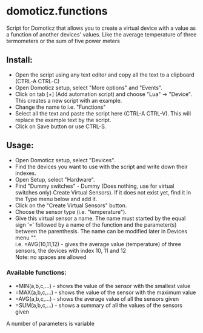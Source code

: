 # domoticz.functions
Script for Domoticz that allows you to create a virtual device with a value as a function of another devices' values. Like the average temperature of three termometers or the sum of five power meters

<h2>Install:</h2>
<ul>
  <li>Open the script using any text editor and copy all the text to a clipboard (CTRL-A CTRL-C)</li>
  <li>Open Domoticz setup, select "More options" and "Events".</li>
  <li>Click on tab [+] (Add automation script) and choose "Lua" -> "Device".
    This creates a new script with an example.</li>
  <li>Change the name to i.e. "Functions"</li>
<li>Select all the text and paste the script here (CTRL-A CTRL-V). This will replace the example text by the script.</li>
  <li>Click on Save button or use CTRL-S.</li>
</ul>  

<h2>Usage:</h2>
<ul>
  <li>Open Domoticz setup, select "Devices".</li>
<li>Find the devices you want to use with the script and write down their indexes.</li>
<li>Open Setup, select "Hardware".</li>
<li>Find "Dummy switches"  - Dummy (Does nothing, use for virtual switches only) Create Virtual Sensors). If it does not exist yet, find it in the Type menu below and add it.</li>
<li>Click on the "Create Virtual Sensors" button.</li>
<li>Choose the sensor type (i.e. "temperature").</li>
<li>Give this virtual sensor a name. The name must started by the equal sign '=' followed by a name of the function and the parameter(s) between the parenthesis. The name can be modified later in Devices menu "".<br>
i.e. =AVG(10,11,12) - gives the average value (temperature) of three sensors, the devices with index 10, 11 and 12<br>
Note: no spaces are allowed</li>
</ul>
<h3>Available functions:</h3>
<ul>
<li>=MIN(a,b,c,...) - shows the value of the sensor with the smallest value</li>
<li>=MAX(a,b,c,...) - shows the value of the sensor with the maximum value</li>
<li>=AVG(a,b,c,...) - shows the average value of all the sensors given</li>
<li>=SUM(a,b,c,...) - shows a summary of all the values of the sensors given</li>
</ul>
A number of parameters is variable
